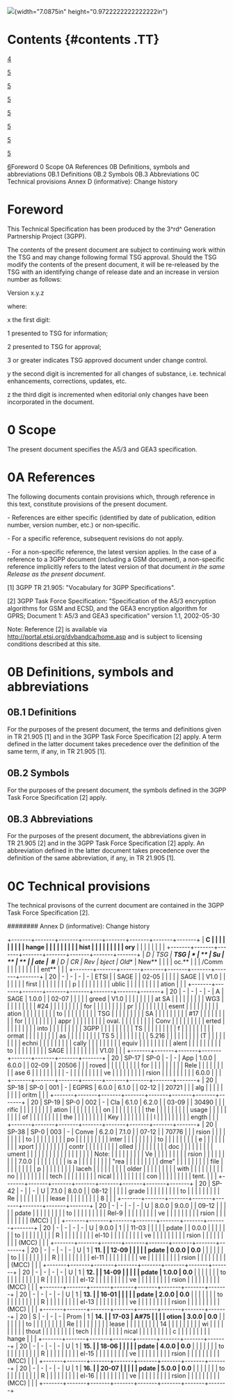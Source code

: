 ![](media/image1.wmf){width="7.0875in" height="0.9722222222222222in"}

Contents {#contents .TT}
========

[4](#foreword)

[5](#scope)

[5](#a-references)

[5](#b-definitions-symbols-and-abbreviations)

[5](#b.1-definitions)

[5](#b.2-symbols)

[5](#b.3-abbreviations)

[5](#c-technical-provisions)

[6](#annex-d-informative-change-history)Foreword 0 Scope 0A References
0B Definitions, symbols and abbreviations 0B.1 Definitions 0B.2 Symbols
0B.3 Abbreviations 0C Technical provisions Annex D (informative): Change
history

Foreword
========

This Technical Specification has been produced by the 3^rd^ Generation
Partnership Project (3GPP).

The contents of the present document are subject to continuing work
within the TSG and may change following formal TSG approval. Should the
TSG modify the contents of the present document, it will be re-released
by the TSG with an identifying change of release date and an increase in
version number as follows:

Version x.y.z

where:

x the first digit:

1 presented to TSG for information;

2 presented to TSG for approval;

3 or greater indicates TSG approved document under change control.

y the second digit is incremented for all changes of substance, i.e.
technical enhancements, corrections, updates, etc.

z the third digit is incremented when editorial only changes have been
incorporated in the document.

0 Scope
=======

The present document specifies the A5/3 and GEA3 specification.

0A References
=============

The following documents contain provisions which, through reference in
this text, constitute provisions of the present document.

\- References are either specific (identified by date of publication,
edition number, version number, etc.) or non‑specific.

\- For a specific reference, subsequent revisions do not apply.

\- For a non-specific reference, the latest version applies. In the case
of a reference to a 3GPP document (including a GSM document), a
non-specific reference implicitly refers to the latest version of that
document *in the same Release as the present document*.

\[1\] 3GPP TR 21.905: \"Vocabulary for 3GPP Specifications\".

\[2\] 3GPP Task Force Specification: \"Specification of the A5/3
encryption algorithms for GSM and ECSD, and the GEA3 encryption
algorithm for GPRS; Document 1: A5/3 and GEA3 specification\" version
1.1, 2002-05-30

Note: Reference \[2\] is available via
<http://portal.etsi.org/dvbandca/home.asp> and is subject to licensing
conditions described at this site.

0B Definitions, symbols and abbreviations
=========================================

0B.1 Definitions
----------------

For the purposes of the present document, the terms and definitions
given in TR 21.905 \[1\] and in the 3GPP Task Force Specification \[2\]
apply. A term defined in the latter document takes precedence over the
definition of the same term, if any, in TR 21.905 \[1\].

0B.2 Symbols
------------

For the purposes of the present document, the symbols defined in the
3GPP Task Force Specification \[2\] apply.

0B.3 Abbreviations
------------------

For the purposes of the present document, the abbreviations given in
TR 21.905 \[2\] and in the 3GPP Task Force Specification \[2\] apply. An
abbreviation defined in the latter document takes precedence over the
definition of the same abbreviation, if any, in TR 21.905 \[1\].

0C Technical provisions
=======================

The technical provisons of the current document are contained in the
3GPP Task Force Specification \[2\].

######## Annex D (informative): Change history

+-------+-------+-------+-------+-------+-------+-------+-------+
| **C   |       |       |       |       |       |       |       |
| hange |       |       |       |       |       |       |       |
| hist  |       |       |       |       |       |       |       |
| ory** |       |       |       |       |       |       |       |
+-------+-------+-------+-------+-------+-------+-------+-------+
| **D   | **TSG | **TSG | *     | **    | **Su  | **    | **    |
| ate** |  \#** | D     | *CR** | Rev** | bject | Old** | New** |
|       |       | oc.** |       |       | /Comm |       |       |
|       |       |       |       |       | ent** |       |       |
+-------+-------+-------+-------+-------+-------+-------+-------+
| 20    | \-    | \-    | \-    | \-    | ETSI  |       | SAGE  |
| 02-05 |       |       |       |       | SAGE  |       | V1.0  |
|       |       |       |       |       | first |       |       |
|       |       |       |       |       | p     |       |       |
|       |       |       |       |       | ublic |       |       |
|       |       |       |       |       | ation |       |       |
+-------+-------+-------+-------+-------+-------+-------+-------+
| 20    | \-    | \-    | \-    | \-    | A     | SAGE  | 1.0.0 |
| 02-07 |       |       |       |       | greed | V1.0  |       |
|       |       |       |       |       | at SA |       |       |
|       |       |       |       |       | WG3   |       |       |
|       |       |       |       |       | \#24  |       |       |
|       |       |       |       |       | for   |       |       |
|       |       |       |       |       | pr    |       |       |
|       |       |       |       |       | esent |       |       |
|       |       |       |       |       | ation |       |       |
|       |       |       |       |       | to    |       |       |
|       |       |       |       |       | TSG   |       |       |
|       |       |       |       |       | SA    |       |       |
|       |       |       |       |       | \#17  |       |       |
|       |       |       |       |       | for   |       |       |
|       |       |       |       |       | appr  |       |       |
|       |       |       |       |       | oval. |       |       |
|       |       |       |       |       | Conv  |       |       |
|       |       |       |       |       | erted |       |       |
|       |       |       |       |       | into  |       |       |
|       |       |       |       |       | 3GPP  |       |       |
|       |       |       |       |       | TS    |       |       |
|       |       |       |       |       | f     |       |       |
|       |       |       |       |       | ormat |       |       |
|       |       |       |       |       | as    |       |       |
|       |       |       |       |       | TS 5  |       |       |
|       |       |       |       |       | 5.216 |       |       |
|       |       |       |       |       | (T    |       |       |
|       |       |       |       |       | echni |       |       |
|       |       |       |       |       | cally |       |       |
|       |       |       |       |       | equiv |       |       |
|       |       |       |       |       | alent |       |       |
|       |       |       |       |       | to    |       |       |
|       |       |       |       |       | SAGE  |       |       |
|       |       |       |       |       | V1.0) |       |       |
+-------+-------+-------+-------+-------+-------+-------+-------+
| 20    | SP-17 | SP-0  | \-    | \-    | App   | 1.0.0 | 6.0.0 |
| 02-09 |       | 20506 |       |       | roved |       |       |
|       |       |       |       |       | for   |       |       |
|       |       |       |       |       | Rele  |       |       |
|       |       |       |       |       | ase 6 |       |       |
|       |       |       |       |       | -     |       |       |
|       |       |       |       |       | ve    |       |       |
|       |       |       |       |       | rsion |       |       |
|       |       |       |       |       | 6.0.0 |       |       |
+-------+-------+-------+-------+-------+-------+-------+-------+
| 20    | SP-18 | SP-0  | 001   | \-    | EGPRS | 6.0.0 | 6.1.0 |
| 02-12 |       | 20721 |       |       | alg   |       |       |
|       |       |       |       |       | oritm |       |       |
+-------+-------+-------+-------+-------+-------+-------+-------+
| 20    | SP-19 | SP-0  | 002   | \-    | Cla   | 6.1.0 | 6.2.0 |
| 03-09 |       | 30490 |       |       | rific |       |       |
|       |       |       |       |       | ation |       |       |
|       |       |       |       |       | on    |       |       |
|       |       |       |       |       | the   |       |       |
|       |       |       |       |       | usage |       |       |
|       |       |       |       |       | of    |       |       |
|       |       |       |       |       | the   |       |       |
|       |       |       |       |       | Key   |       |       |
|       |       |       |       |       | l     |       |       |
|       |       |       |       |       | ength |       |       |
+-------+-------+-------+-------+-------+-------+-------+-------+
| 20    | SP-38 | SP-0  | 003   | \-    | Conve | 6.2.0 | 7.1.0 |
| 07-12 |       | 70776 |       |       | rsion |       |       |
|       |       |       |       |       | to    |       |       |
|       |       |       |       |       | po    |       |       |
|       |       |       |       |       | inter |       |       |
|       |       |       |       |       | to    |       |       |
|       |       |       |       |       | e     |       |       |
|       |       |       |       |       | xport |       |       |
|       |       |       |       |       | contr |       |       |
|       |       |       |       |       | olled |       |       |
|       |       |       |       |       | doc   |       |       |
|       |       |       |       |       | ument |       |       |
|       |       |       |       |       |       |       |       |
|       |       |       |       |       | Note: |       |       |
|       |       |       |       |       | Ve    |       |       |
|       |       |       |       |       | rsion |       |       |
|       |       |       |       |       | 7.0.0 |       |       |
|       |       |       |       |       | is a  |       |       |
|       |       |       |       |       | \"rea |       |       |
|       |       |       |       |       | dme\" |       |       |
|       |       |       |       |       | file  |       |       |
|       |       |       |       |       | p     |       |       |
|       |       |       |       |       | laceh |       |       |
|       |       |       |       |       | older |       |       |
|       |       |       |       |       | with  |       |       |
|       |       |       |       |       | no    |       |       |
|       |       |       |       |       | tech  |       |       |
|       |       |       |       |       | nical |       |       |
|       |       |       |       |       | con   |       |       |
|       |       |       |       |       | tent. |       |       |
+-------+-------+-------+-------+-------+-------+-------+-------+
| 20    | SP-42 | \-    |       | \-    | U     | 7.1.0 | 8.0.0 |
| 08-12 |       |       |       |       | grade |       |       |
|       |       |       |       |       | to    |       |       |
|       |       |       |       |       | Re    |       |       |
|       |       |       |       |       | lease |       |       |
|       |       |       |       |       | 8     |       |       |
+-------+-------+-------+-------+-------+-------+-------+-------+
| 20    | \-    | \-    | \-    | \-    | U     | 8.0.0 | 9.0.0 |
| 09-12 |       |       |       |       | pdate |       |       |
|       |       |       |       |       | to    |       |       |
|       |       |       |       |       | Rel-9 |       |       |
|       |       |       |       |       | ve    |       |       |
|       |       |       |       |       | rsion |       |       |
|       |       |       |       |       | (MCC) |       |       |
+-------+-------+-------+-------+-------+-------+-------+-------+
| 20    | \-    | \-    | \-    | \-    | U     | 9.0.0 | 1     |
| 11-03 |       |       |       |       | pdate |       | 0.0.0 |
|       |       |       |       |       | to    |       |       |
|       |       |       |       |       | R     |       |       |
|       |       |       |       |       | el-10 |       |       |
|       |       |       |       |       | ve    |       |       |
|       |       |       |       |       | rsion |       |       |
|       |       |       |       |       | (MCC) |       |       |
+-------+-------+-------+-------+-------+-------+-------+-------+
| 20    | \-    | \-    | \-    | \-    | U     | 1     | **11. |
| 12-09 |       |       |       |       | pdate | 0.0.0 | 0.0** |
|       |       |       |       |       | to    |       |       |
|       |       |       |       |       | R     |       |       |
|       |       |       |       |       | el-11 |       |       |
|       |       |       |       |       | ve    |       |       |
|       |       |       |       |       | rsion |       |       |
|       |       |       |       |       | (MCC) |       |       |
+-------+-------+-------+-------+-------+-------+-------+-------+
| 20    | \-    | \-    | \-    | \-    | U     | 1     | **12. |
| 14-09 |       |       |       |       | pdate | 1.0.0 | 0.0** |
|       |       |       |       |       | to    |       |       |
|       |       |       |       |       | R     |       |       |
|       |       |       |       |       | el-12 |       |       |
|       |       |       |       |       | ve    |       |       |
|       |       |       |       |       | rsion |       |       |
|       |       |       |       |       | (MCC) |       |       |
+-------+-------+-------+-------+-------+-------+-------+-------+
| 20    | \-    | \-    | \-    | \-    | U     | 1     | **13. |
| 16-01 |       |       |       |       | pdate | 2.0.0 | 0.0** |
|       |       |       |       |       | to    |       |       |
|       |       |       |       |       | R     |       |       |
|       |       |       |       |       | el-13 |       |       |
|       |       |       |       |       | ve    |       |       |
|       |       |       |       |       | rsion |       |       |
|       |       |       |       |       | (MCC) |       |       |
+-------+-------+-------+-------+-------+-------+-------+-------+
| 20    | S     | \-    | \-    | \-    | Prom  | 1     | **14. |
| 17-03 | A\#75 |       |       |       | otion | 3.0.0 | 0.0** |
|       |       |       |       |       | to    |       |       |
|       |       |       |       |       | Re    |       |       |
|       |       |       |       |       | lease |       |       |
|       |       |       |       |       | 14    |       |       |
|       |       |       |       |       | wi    |       |       |
|       |       |       |       |       | thout |       |       |
|       |       |       |       |       | tech  |       |       |
|       |       |       |       |       | nical |       |       |
|       |       |       |       |       | c     |       |       |
|       |       |       |       |       | hange |       |       |
+-------+-------+-------+-------+-------+-------+-------+-------+
| 20    | \-    | \-    | \-    | \-    | U     | 1     | **15. |
| 18-06 |       |       |       |       | pdate | 4.0.0 | 0.0** |
|       |       |       |       |       | to    |       |       |
|       |       |       |       |       | R     |       |       |
|       |       |       |       |       | el-15 |       |       |
|       |       |       |       |       | ve    |       |       |
|       |       |       |       |       | rsion |       |       |
|       |       |       |       |       | (MCC) |       |       |
+-------+-------+-------+-------+-------+-------+-------+-------+
| 20    | \-    | \-    | \-    | \-    | U     | 1     | **16. |
| 20-07 |       |       |       |       | pdate | 5.0.0 | 0.0** |
|       |       |       |       |       | to    |       |       |
|       |       |       |       |       | R     |       |       |
|       |       |       |       |       | el-16 |       |       |
|       |       |       |       |       | ve    |       |       |
|       |       |       |       |       | rsion |       |       |
|       |       |       |       |       | (MCC) |       |       |
+-------+-------+-------+-------+-------+-------+-------+-------+
